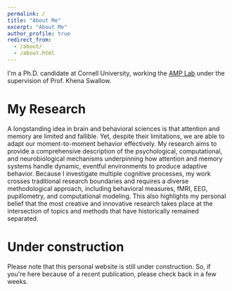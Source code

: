```yaml
---
permalink: /
title: "About Me"
excerpt: "About Me"
author_profile: true
redirect_from: 
  - /about/
  - /about.html
---
```


I'm a Ph.D. candidate at Cornell University, working the [AMP Lab](https://amp-lab.psych.cornell.edu) under the supervision of Prof. Khena Swallow.


My Research
============
A longstanding idea in brain and behavioral sciences is that attention and memory are limited and fallible. Yet, despite their limitations, we are able to adapt our moment-to-moment behavior effectively. My research aims to provide a comprehensive description of the psychological, computational, and neurobiological mechanisms underpinning how attention and memory systems handle dynamic, eventful environments to produce adaptive behavior. Because I investigate multiple
cognitive processes, my work crosses traditional research boundaries and requires a diverse methodological approach, including behavioral measures, fMRI, EEG, pupillometry, and computational modeling. This also highlights my personal belief that the most creative and innovative research takes place at the intersection of topics and methods that have historically remained separated.


Under construction
============
Please note that this personal website is still under construction. So, if you're here because of a recent publication, please check back in a few weeks.
